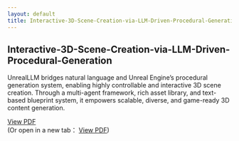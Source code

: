 ```yaml
---
layout: default
title: Interactive-3D-Scene-Creation-via-LLM-Driven-Procedural-Generation
---
```


## Interactive-3D-Scene-Creation-via-LLM-Driven-Procedural-Generation
UnrealLLM bridges natural language and Unreal Engine’s procedural generation system, enabling highly controllable and interactive 3D scene creation. Through a multi-agent framework, rich asset library, and text-based blueprint system, it empowers scalable, diverse, and game-ready 3D content generation.

[View PDF](UnrealLLM_ACL_Version.pdf)  
  (Or open in a new tab：
<a href="UnrealLLM_ACL_Version.pdf" target="_blank">View PDF</a>)